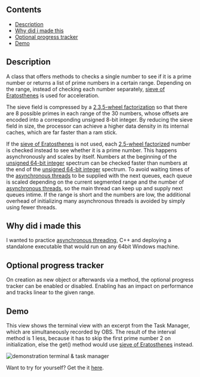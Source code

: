 ## Contents
* [Description](#description)
* [Why did i made this](#why-did-i-made-this)
* [Optional progress tracker](#optional-progress-tracker)
* [Demo](#demo)

## Description
A class that offers methods to checks a single number to see if it is a prime number or returns a list of prime numbers in a certain range. Depending on the range, instead of checking each number separately, [sieve of Eratosthenes](https://de.wikipedia.org/wiki/Sieb_des_Eratosthenes) is used for acceleration.

The sieve field is compressed by a [2,3,5-wheel factorization](https://en.wikipedia.org/wiki/Wheel_factorization) so that there are 8 possible primes in each range of the 30 numbers, whose offsets are encoded into a corresponding unsigned 8-bit integer. By reducing the sieve field in size, the processor can achieve a higher data density in its internal caches, which are far faster than a ram stick.

If the [sieve of Eratosthenes](https://de.wikipedia.org/wiki/Sieb_des_Eratosthenes) is not used, each [2,5-wheel factorized](https://en.wikipedia.org/wiki/Wheel_factorization) number is checked instead to see whether it is a prime number. This happens asynchronously and scales by itself. Numbers at the beginning of the [unsigned 64-bit integer](https://learn.microsoft.com/en-us/openspecs/windows_protocols/ms-dtyp/a7b7720f-87eb-4add-9bcb-c6ff652778ae) spectrum can be checked faster than numbers at the end of the [unsigned 64-bit integer](https://learn.microsoft.com/en-us/openspecs/windows_protocols/ms-dtyp/a7b7720f-87eb-4add-9bcb-c6ff652778ae) spectrum. To avoid waiting times of the [asynchronous threads](https://en.cppreference.com/w/cpp/thread/async) to be supplied with the next queues, each queue is scaled depending on the current segmented range and the number of [asynchronous threads](https://en.cppreference.com/w/cpp/thread/async), so the main thread can keep up and supply next queues intime. If the range is short and the numbers are low, the additional overhead of initializing many asynchronous threads is avoided by simply using fewer threads.

## Why did i made this
I wanted to practice [asynchronous threading](https://en.cppreference.com/w/cpp/thread/async), C++ and deploying a standalone executable that would run on any 64bit Windows machine.

## Optional progress tracker
On creation as new object or afterwards via a method, the optional progress tracker can be enabled or disabled. Enabling has an impact on performance and tracks linear to the given range.

## Demo
This view shows the terminal view with an excerpt from the Task Manager, which are simultaneously recorded by OBS. The result of the interval method is 1 less, because it has to skip the first prime number 2 on initialization, else the get() method would use [sieve of Eratosthenes](https://de.wikipedia.org/wiki/Sieb_des_Eratosthenes) instead.

![demonstration terminal & task manager](https://github.com/AlparDuman/primes-cpp/blob/main/demonstration.gif)

Want to try for yourself? Get the it [here](https://github.com/AlparDuman/primes-cpp/releases).
